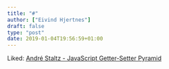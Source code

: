 ```yaml
---
title: "#"
author: ["Eivind Hjertnes"]
draft: false
type: "post"
date: 2019-01-04T19:56:59+01:00
---
```


Liked: [André
Staltz - JavaScript Getter-Setter Pyramid](https://staltz.com/javascript-getter-setter-pyramid.html)
